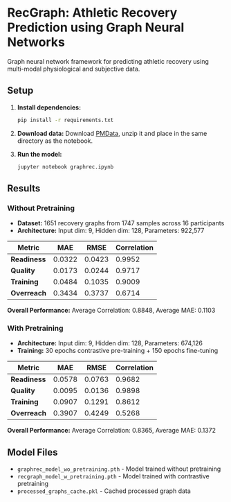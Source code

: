 # RecGraph: Athletic Recovery Prediction using Graph Neural Networks

Graph neural network framework for predicting athletic recovery using multi-modal physiological and subjective data.

## Setup

1. **Install dependencies:**
   ```bash
   pip install -r requirements.txt
   ```

2. **Download data:**
   Download [PMData](https://datasets.simula.no/downloads/pmdata.zip), unzip it and place in the same directory as the notebook.

3. **Run the model:**
   ```bash
   jupyter notebook graphrec.ipynb
   ```

## Results

### Without Pretraining
- **Dataset:** 1651 recovery graphs from 1747 samples across 16 participants
- **Architecture:** Input dim: 9, Hidden dim: 128, Parameters: 922,577

| Metric | MAE | RMSE | Correlation |
|--------|-----|------|-------------|
| **Readiness** | 0.0322 | 0.0423 | 0.9952 |
| **Quality** | 0.0173 | 0.0244 | 0.9717 |
| **Training** | 0.0484 | 0.1035 | 0.9009 |
| **Overreach** | 0.3434 | 0.3737 | 0.6714 |

**Overall Performance:** Average Correlation: 0.8848, Average MAE: 0.1103

### With Pretraining
- **Architecture:** Input dim: 9, Hidden dim: 128, Parameters: 674,126
- **Training:** 30 epochs contrastive pre-training + 150 epochs fine-tuning

| Metric | MAE | RMSE | Correlation |
|--------|-----|------|-------------|
| **Readiness** | 0.0578 | 0.0763 | 0.9682 |
| **Quality** | 0.0095 | 0.0136 | 0.9898 |
| **Training** | 0.0907 | 0.1291 | 0.8612 |
| **Overreach** | 0.3907 | 0.4249 | 0.5268 |

**Overall Performance:** Average Correlation: 0.8365, Average MAE: 0.1372

## Model Files

- `graphrec_model_wo_pretraining.pth` - Model trained without pretraining
- `recgraph_model_w_pretraining.pth` - Model trained with contrastive pretraining
- `processed_graphs_cache.pkl` - Cached processed graph data